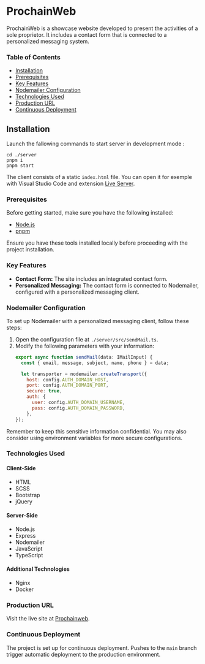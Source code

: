 # ProchainWeb

ProchainWeb is a showcase website developed to present the activities of a sole proprietor. It includes a contact form that is connected to a personalized messaging system.

### Table of Contents

- [Installation](#installation)
- [Prerequisites](#prerequisites)
- [Key Features](#key-features)
- [Nodemailer Configuration](#nodemailer-configuration)
- [Technologies Used](#technologies-used)
- [Production URL](#production-url)
- [Continuous Deployment](#continuous-deployment)
  
## Installation
Launch the fallowing commands to start server in development mode :

    cd ./server
    pnpm i
    pnpm start

  The client consists of a static `index.html` file. You can open it for exemple with Visual Studio Code and extension [Live Server](https://marketplace.visualstudio.com/items?itemName=ritwickdey.LiveServer).

### Prerequisites

Before getting started, make sure you have the following installed:

- [Node.js](https://nodejs.org/)
- [pnpm](https://pnpm.io/)

Ensure you have these tools installed locally before proceeding with the project installation.

### Key Features

- **Contact Form:** The site includes an integrated contact form.
- **Personalized Messaging:** The contact form is connected to Nodemailer, configured with a personalized messaging client.

### Nodemailer Configuration

To set up Nodemailer with a personalized messaging client, follow these steps:

1. Open the configuration file at `./server/src/sendMail.ts`.
2. Modify the following parameters with your information:
    ```js
    export async function sendMail(data: IMailInput) {
      const { email, message, subject, name, phone } = data;

      let transporter = nodemailer.createTransport({
        host: config.AUTH_DOMAIN_HOST,
        port: config.AUTH_DOMAIN_PORT,
        secure: true,
        auth: {
          user: config.AUTH_DOMAIN_USERNAME,
          pass: config.AUTH_DOMAIN_PASSWORD,
        },
    });

Remember to keep this sensitive information confidential. You may also consider using environment variables for more secure configurations.

### Technologies Used

#### Client-Side
- HTML
- SCSS
- Bootstrap
- jQuery

#### Server-Side
- Node.js
- Express
- Nodemailer
- JavaScript
- TypeScript

#### Additional Technologies
- Nginx
- Docker

### Production URL
Visit the live site at [Prochainweb](https://www.prochainweb.com/).

### Continuous Deployment
The project is set up for continuous deployment. Pushes to the `main` branch trigger automatic deployment to the production environment.
